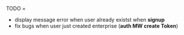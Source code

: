 TODO =

-   display message error when user already existst when **signup**
-   fix bugs when user just created enterprise (**auth MW create Token**)
